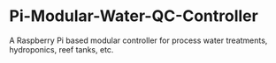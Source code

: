 # Pi-Modular-Water-QC-Controller
A Raspberry Pi based modular controller for process water treatments, hydroponics, reef tanks, etc.
